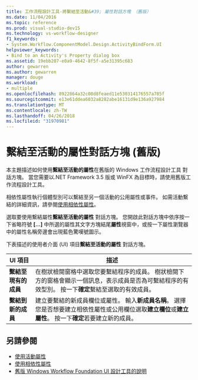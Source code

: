 ```yaml
---
title: 工作流程設計工具-將繫結至活動&#39; 屬性對話方塊 （舊版）
ms.date: 11/04/2016
ms.topic: reference
ms.prod: visual-studio-dev15
ms.technology: vs-workflow-designer
f1_keywords:
- System.Workflow.ComponentModel.Design.ActivityBindForm.UI
helpviewer_keywords:
- Bind to an Activity's Property dialog box
ms.assetid: 19ebb207-e0a9-4642-8f5f-a5e31395c683
author: gewarren
ms.author: gewarren
manager: douge
ms.workload:
- multiple
ms.openlocfilehash: 8922864a32c08d8feaed11e530314176557a785f
ms.sourcegitcommit: e13e61ddea6032a8282abe16131d9e136a927984
ms.translationtype: MT
ms.contentlocale: zh-TW
ms.lasthandoff: 04/26/2018
ms.locfileid: "31970981"
---
```

# <a name="bind-to-an-activitys-property-dialog-box-legacy"></a>繫結至活動的屬性對話方塊 (舊版)

本主題描述如何使用**繫結至活動的屬性**在舊版的 Windows 工作流程設計工具 對話方塊。 當您需要以.NET Framework 3.5 版或 WinFX 為目標時，請使用舊版工作流程設計工具。

 相依性屬性執行個體型別可以繫結至另一個活動的公用屬性或事件。 如需活動繫結的詳細資訊，請參閱[使用相依性屬性](http://go.microsoft.com/fwlink?LinkID=65007)。

 選取要使用繫結屬性**繫結至活動的屬性** 對話方塊。 您開啟此對話方塊中依序按一下省略符號 **[…]** 中所選的屬性其文字方塊結尾**屬性**視窗中，或按一下屬性瀏覽器中的屬性名稱旁邊會出現藍色驚嘆號圖示。

 下表描述的使用者介面 (UI) 項目**繫結至活動的屬性** 對話方塊。

|UI 項目|描述|
|----------------|-----------------|
|**繫結至現有的成員**|在樹狀檢閱窗格中選取您要繫結程序的成員。 樹狀檢閱下方的窗格會顯示一個訊息，表示成員是否為可繫結程序的有效型別。 按一下**確定**繫結至選取的有效成員。|
|**繫結到新的成員**|建立要繫結的新成員欄位或屬性。 輸入**新成員名稱**。 選擇您是否想要建立相依性屬性或公用欄位選取**建立欄位**或**建立屬性**。 按一下**確定**若要建立新的成員。|

## <a name="see-also"></a>另請參閱

- [使用活動屬性](http://go.microsoft.com/fwlink?LinkID=65013)
- [使用相依性屬性](http://go.microsoft.com/fwlink?LinkID=65007)
- [舊版 Windows Workflow Foundation UI 設計工具的說明](../workflow-designer/legacy-designer-for-windows-workflow-foundation-ui-help.md)